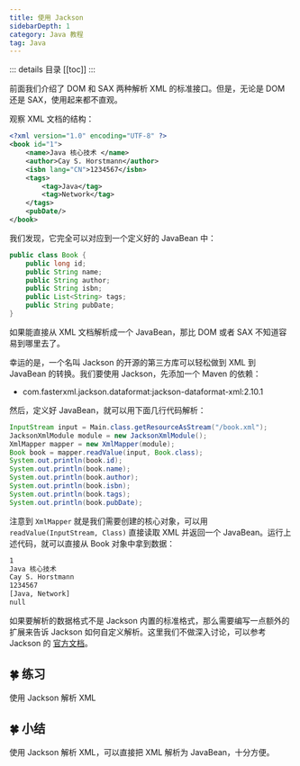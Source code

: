 ```yaml
---
title: 使用 Jackson
sidebarDepth: 1
category: Java 教程
tag: Java
---
```


::: details 目录
[[toc]]
:::

前面我们介绍了 DOM 和 SAX 两种解析 XML 的标准接口。但是，无论是 DOM 还是 SAX，使用起来都不直观。

观察 XML 文档的结构：

```xml
<?xml version="1.0" encoding="UTF-8" ?>
<book id="1">
    <name>Java 核心技术 </name>
    <author>Cay S. Horstmann</author>
    <isbn lang="CN">1234567</isbn>
    <tags>
        <tag>Java</tag>
        <tag>Network</tag>
    </tags>
    <pubDate/>
</book>
```

我们发现，它完全可以对应到一个定义好的 JavaBean 中：

```java
public class Book {
    public long id;
    public String name;
    public String author;
    public String isbn;
    public List<String> tags;
    public String pubDate;
}
```

如果能直接从 XML 文档解析成一个 JavaBean，那比 DOM 或者 SAX 不知道容易到哪里去了。

幸运的是，一个名叫 Jackson 的开源的第三方库可以轻松做到 XML 到 JavaBean 的转换。我们要使用 Jackson，先添加一个 Maven 的依赖：

- com.fasterxml.jackson.dataformat:jackson-dataformat-xml:2.10.1

然后，定义好 JavaBean，就可以用下面几行代码解析：

```java
InputStream input = Main.class.getResourceAsStream("/book.xml");
JacksonXmlModule module = new JacksonXmlModule();
XmlMapper mapper = new XmlMapper(module);
Book book = mapper.readValue(input, Book.class);
System.out.println(book.id);
System.out.println(book.name);
System.out.println(book.author);
System.out.println(book.isbn);
System.out.println(book.tags);
System.out.println(book.pubDate);
```

注意到 `XmlMapper` 就是我们需要创建的核心对象，可以用 `readValue(InputStream, Class)` 直接读取 XML 并返回一个 JavaBean。运行上述代码，就可以直接从 Book 对象中拿到数据：

```sh
1
Java 核心技术
Cay S. Horstmann
1234567
[Java, Network]
null
```

如果要解析的数据格式不是 Jackson 内置的标准格式，那么需要编写一点额外的扩展来告诉 Jackson 如何自定义解析。这里我们不做深入讨论，可以参考 Jackson 的 [官方文档](https://github.com/FasterXML/jackson)。

## 🍀 练习

使用 Jackson 解析 XML

## 🍀 小结

使用 Jackson 解析 XML，可以直接把 XML 解析为 JavaBean，十分方便。

